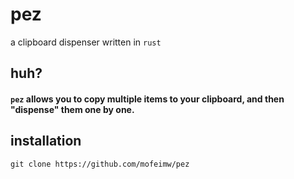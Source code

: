 # pez
a clipboard dispenser written in `rust`

## huh?
#### `pez` allows you to copy multiple items to your clipboard, and then "dispense" them one by one.

## installation
```
git clone https://github.com/mofeimw/pez
``` 
